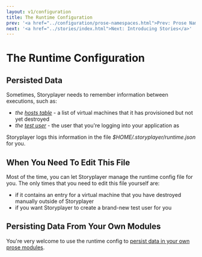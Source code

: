```yaml
---
layout: v1/configuration
title: The Runtime Configuration
prev: '<a href="../configuration/prose-namespaces.html">Prev: Prose Namespaces</a>'
next: '<a href="../stories/index.html">Next: Introducing Stories</a>'
---
```


# The Runtime Configuration

## Persisted Data

Sometimes, Storyplayer needs to remember information between executions, such as:

* _the [hosts table](../modules/hoststable/index.html)_ - a list of virtual machines that it has provisioned but not yet destroyed
* _the [test user](../stories/test-users.html)_ - the user that you're logging into your application as

Storyplayer logs this information in the file _$HOME/.storyplayer/runtime.json_ for you.

## When You Need To Edit This File

Most of the time, you can let Storyplayer manage the runtime config file for you.  The only times that you need to edit this file yourself are:

* if it contains an entry for a virtual machine that you have destroyed manually outside of Storyplayer
* if you want Storyplayer to create a brand-new test user for you

## Persisting Data From Your Own Modules

You're very welcome to use the runtime config to [persist data in your own prose modules](../prose/persisting-data.html).